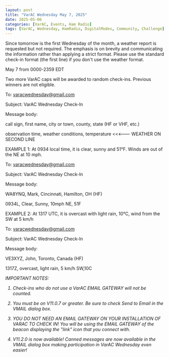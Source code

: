 ```yaml
---
layout: post
title: "VarAC Wednesday May 7, 2025"
date: 2025-05-06
categories: [VarAC, Events, Ham Radio]
tags: [VarAC, Wednesday, HamRadio, DigitalModes, Community, Challenge]
---
```



Since tomorrow is the first Wednesday of the month, a weather report is requested but not required. The emphasis is on brevity and communicating the information rather than applying a strict format. Please use the standard check-in format (the first line) if you don't use the weather format.

May 7 from 0000-2359 EDT


Two more VarAC caps will be awarded to random check-ins. Previous winners are not eligible.


To: varacwednesday@gmail.com

Subject: VarAC Wednesday Check-In

Message body:


call sign, first name, city or town, county, state (HF or VHF, etc.)

observation time, weather conditions, temperature <<<--- WEATHER ON SECOND LINE


EXAMPLE 1: At 0934 local time, it is clear, sunny and 51°F. Winds are out of the NE at 10 mph.

To: varacwednesday@gmail.com

Subject: VarAC Wednesday Check-In

Message body: 

WA8YNQ, Mark, Cincinnati, Hamilton, OH (HF)

0934L, Clear, Sunny, 10mph NE, 51F


EXAMPLE 2: At 1317 UTC, it is overcast with light rain, 10°C, wind from the SW at 5 km/h

To: varacwednesday@gmail.com

Subject: VarAC Wednesday Check-In

Message body: 

VE3XYZ, John, Toronto, Canada (HF)

1317Z, overcast, light rain, 5 km/h SW,10C

<em>
IMPORTANT NOTES:


1) Check-ins who do not use a VarAC EMAIL GATEWAY will not be counted.

2) You must be on V11.0.7 or greater. Be sure to check Send to Email in the VMAIL dialog box.

3) YOU DO NOT NEED AN EMAIL GATEWAY ON YOUR INSTALLATION OF VARAC TO CHECK IN! You will be using the EMAIL GATEWAY of the beacon displaying the "link" icon that you connect with.

4) V11.2.0 is now available! Canned messages are now available in the VMAIL dialog box making participation in VarAC Wednesday even easier!
</em>
